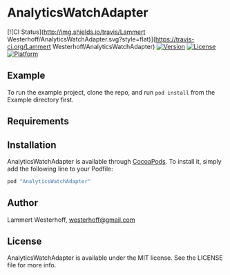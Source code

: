 # AnalyticsWatchAdapter

[![CI Status](http://img.shields.io/travis/Lammert Westerhoff/AnalyticsWatchAdapter.svg?style=flat)](https://travis-ci.org/Lammert Westerhoff/AnalyticsWatchAdapter)
[![Version](https://img.shields.io/cocoapods/v/AnalyticsWatchAdapter.svg?style=flat)](http://cocoapods.org/pods/AnalyticsWatchAdapter)
[![License](https://img.shields.io/cocoapods/l/AnalyticsWatchAdapter.svg?style=flat)](http://cocoapods.org/pods/AnalyticsWatchAdapter)
[![Platform](https://img.shields.io/cocoapods/p/AnalyticsWatchAdapter.svg?style=flat)](http://cocoapods.org/pods/AnalyticsWatchAdapter)

## Example

To run the example project, clone the repo, and run `pod install` from the Example directory first.

## Requirements

## Installation

AnalyticsWatchAdapter is available through [CocoaPods](http://cocoapods.org). To install
it, simply add the following line to your Podfile:

```ruby
pod "AnalyticsWatchAdapter"
```

## Author

Lammert Westerhoff, westerhoff@gmail.com

## License

AnalyticsWatchAdapter is available under the MIT license. See the LICENSE file for more info.
